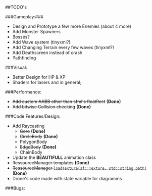 ##TODO's

###Gameplay:###

* Design and Prototype a few more Enemies (about 4 more)
* Add Monster Spawners
* Bosses?
* Add Wave system (tinyxml?)
* Add Changing Terrain every few waves (tinyxml?)
* Add Deathscreen instead of crash
* Pathfinding

###Visual:

* Better Design for HP & XP
* Shaders for lasers and in general;

###Performance:

* ~~Add custom AABB other than sfml's floatRect~~ __(Done)__
* ~~Add bitwise Collision checking~~ __(Done)__

###Code Features/Design:

* Add Raycasting
  * ~~Core~~ __(Done)__
  * ~~CircleBody~~ __(Done)__
  * PolygonBody
  * ~~EdgeBody~~ __(Done)__
  * ChainBody
* Update the __BEAUTIFULL__ animation class
* ~~RessourceManager templates~~ __(Done)__
* ~~RessourceManager `loadTexture(sf::Texture, std::string path)`~~ __(Done)__
* Drone's code made with state variable for diagramms

###Bugs:
